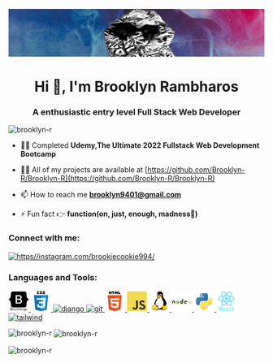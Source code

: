 ![logo](https://github.com/Brooklyn-R/Brooklyn-R/blob/main/profile_banner.png)
<h1 align="center">Hi 👋, I'm Brooklyn Rambharos</h1>
<h3 align="center">A enthusiastic entry level Full Stack Web Developer</h3>

<img align="right" src="https://th.bing.com/th/id/R.d4b0936f300957f9e96b6dcb40041c28?rik=AW9umw%2bxjkA95w&riu=http%3a%2f%2fmedia.japanpowered.com%2fimages%2ftyping-animation.gif&ehk=RgIlxfvYPCHNqaxobpJdIkNranSMU5xKAQOEJ1Cs3Xo%3d&risl=&pid=ImgRaw&r=0" alt="" style="width: 400px; border-radius:20px; box-shadow: 0 0 15px rgba(0,0,0,0.5);" />

<p align="left"> <img src="https://komarev.com/ghpvc/?username=brooklyn-r&label=Profile%20views&color=0e75b6&style=flat" alt="brooklyn-r" /> </p>

- 👩‍🎓 Completed **Udemy,The Ultimate 2022 Fullstack Web Development Bootcamp**

- 👨‍💻 All of my projects are available at [https://github.com/Brooklyn-R/Brooklyn-R](https://github.com/Brooklyn-R/Brooklyn-R)

- 📫 How to reach me **brooklyn9401@gmail.com**

- ⚡ Fun fact 👉 **function(on, just, enough, madness🤪)**

<h3 align="left">Connect with me:</h3>
<p align="left">
<a href="https://instagram.com/brookiecookie994/" target="blank"><img align="center" src="https://raw.githubusercontent.com/rahuldkjain/github-profile-readme-generator/master/src/images/icons/Social/instagram.svg" alt="https//instagram.com/brookiecookie994/" height="30" width="40" /></a>
</p>

<h3 align="left">Languages and Tools:</h3>
<p align="left"> <a href="https://getbootstrap.com" target="_blank" rel="noreferrer"> <img src="https://raw.githubusercontent.com/devicons/devicon/master/icons/bootstrap/bootstrap-plain-wordmark.svg" alt="bootstrap" width="40" height="40"/> </a> <a href="https://www.w3schools.com/css/" target="_blank" rel="noreferrer"> <img src="https://raw.githubusercontent.com/devicons/devicon/master/icons/css3/css3-original-wordmark.svg" alt="css3" width="40" height="40"/> </a> <a href="https://www.djangoproject.com/" target="_blank" rel="noreferrer"> <img src="https://cdn.worldvectorlogo.com/logos/django.svg" alt="django" width="40" height="40"/> </a> <a href="https://git-scm.com/" target="_blank" rel="noreferrer"> <img src="https://www.vectorlogo.zone/logos/git-scm/git-scm-icon.svg" alt="git" width="40" height="40"/> </a> <a href="https://www.w3.org/html/" target="_blank" rel="noreferrer"> <img src="https://raw.githubusercontent.com/devicons/devicon/master/icons/html5/html5-original-wordmark.svg" alt="html5" width="40" height="40"/> </a> <a href="https://developer.mozilla.org/en-US/docs/Web/JavaScript" target="_blank" rel="noreferrer"> <img src="https://raw.githubusercontent.com/devicons/devicon/master/icons/javascript/javascript-original.svg" alt="javascript" width="40" height="40"/> </a> <a href="https://www.linux.org/" target="_blank" rel="noreferrer"> <img src="https://raw.githubusercontent.com/devicons/devicon/master/icons/linux/linux-original.svg" alt="linux" width="40" height="40"/> </a> <a href="https://nodejs.org" target="_blank" rel="noreferrer"> <img src="https://raw.githubusercontent.com/devicons/devicon/master/icons/nodejs/nodejs-original-wordmark.svg" alt="nodejs" width="40" height="40"/> </a> <a href="https://www.python.org" target="_blank" rel="noreferrer"> <img src="https://raw.githubusercontent.com/devicons/devicon/master/icons/python/python-original.svg" alt="python" width="40" height="40"/> </a> <a href="https://reactjs.org/" target="_blank" rel="noreferrer"> <img src="https://raw.githubusercontent.com/devicons/devicon/master/icons/react/react-original-wordmark.svg" alt="react" width="40" height="40"/> </a> <a href="https://tailwindcss.com/" target="_blank" rel="noreferrer"> <img src="https://www.vectorlogo.zone/logos/tailwindcss/tailwindcss-icon.svg" alt="tailwind" width="40" height="40"/> </a> </p>

<p><img align="left" src="https://github-readme-stats.vercel.app/api/top-langs?username=brooklyn-r&show_icons=true&locale=en&layout=compact" alt="brooklyn-r" /></p>

<p>&nbsp;<img align="center" src="https://github-readme-stats.vercel.app/api?username=brooklyn-r&show_icons=true&locale=en" alt="brooklyn-r" /></p>

<p><img align="center" src="https://github-readme-streak-stats.herokuapp.com/?user=brooklyn-r&" alt="brooklyn-r" /></p>
